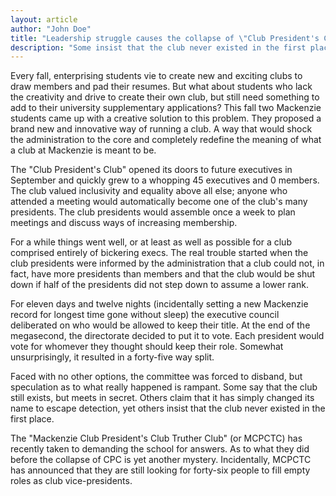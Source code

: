 ```yaml
---
layout: article
author: "John Doe"
title: "Leadership struggle causes the collapse of \"Club President's Club\""
description: "Some insist that the club never existed in the first place. Perhaps it is for the best that we do the same."
---
```


Every fall, enterprising students vie to create new and exciting clubs to draw members and pad their resumes. But what about students who lack the creativity and drive to create their own club, but still need something to add to their university supplementary applications? This fall two Mackenzie students came up with a creative solution to this problem. They proposed a brand new and innovative way of running a club. A way that would shock the administration to the core and completely redefine the meaning of what a club at Mackenzie is meant to be.

The "Club President's Club" opened its doors to future executives in September and quickly grew to a whopping 45 executives and 0 members. The club valued inclusivity and equality above all else; anyone who attended a meeting would automatically become one of the club's many presidents. The club presidents would assemble once a week to plan meetings and discuss ways of increasing membership.

For a while things went well, or at least as well as possible for a club comprised entirely of bickering execs. The real trouble started when the club presidents were informed by the administration that a club could not, in fact, have more presidents than members and that the club would be shut down if half of the presidents did not step down to assume a lower rank.

For eleven days and twelve nights (incidentally setting a new Mackenzie record for longest time gone without sleep) the executive council deliberated on who would be allowed to keep their title. At the end of the megasecond, the directorate decided to put it to vote. Each president would vote for whomever they thought should keep their role. Somewhat unsurprisingly, it resulted in a forty-five way split.

Faced with no other options, the committee was forced to disband, but speculation as to what really happened is rampant. Some say that the club still exists, but meets in secret. Others claim that it has simply changed its name to escape detection, yet others insist that the club never existed in the first place.

The "Mackenzie Club President's Club Truther Club" (or MCPCTC) has recently taken to demanding the school for answers. As to what they did before the collapse of CPC is yet another mystery. Incidentally, MCPCTC has announced that they are still looking for forty-six people to fill empty roles as club vice-presidents.
